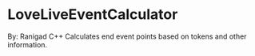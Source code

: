 LoveLiveEventCalculator
=======================
By: Ranigad
C++
Calculates end event points based on tokens and other information. 
